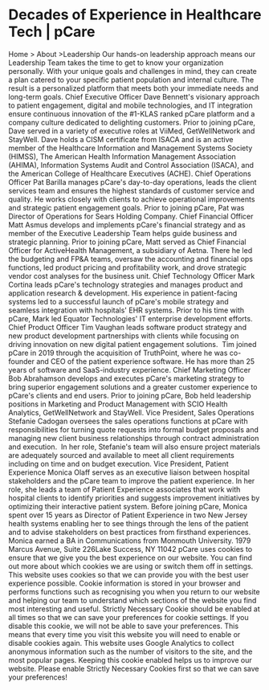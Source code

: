 # Decades of Experience in Healthcare Tech | pCare

Home > About >Leadership
Our hands-on leadership approach means our Leadership Team takes the time to get to know your organization personally. With your unique goals and challenges in mind, they can create a plan catered to your specific patient population and internal culture. The result is a personalized platform that meets both your immediate needs and long-term goals.
Chief Executive Officer
Dave Bennett's visionary approach to patient engagement, digital and mobile technologies, and IT integration ensure continuous innovation of the #1-KLAS ranked pCare platform and a company culture dedicated to delighting customers. Prior to joining pCare, Dave served in a variety of executive roles at ViiMed, GetWellNetwork and StayWell. Dave holds a CISM certificate from ISACA and is an active member of the Healthcare Information and Management Systems Society (HIMSS), The American Health Information Management Association (AHIMA), Information Systems Audit and Control Association (ISACA), and the American College of Healthcare Executives (ACHE).
Chief Operations Officer
Pat Barilla manages pCare's day-to-day operations, leads the client services team and ensures the highest standards of customer service and quality. He works closely with clients to achieve operational improvements and strategic patient engagement goals. Prior to joining pCare, Pat was Director of Operations for Sears Holding Company.
Chief Financial Officer
Matt Asmus develops and implements pCare's financial strategy and as member of the Executive Leadership Team helps guide business and strategic planning. Prior to joining pCare, Matt served as Chief Financial Officer for ActiveHealth Management, a subsidiary of Aetna. There he led the budgeting and FP&A teams, oversaw the accounting and financial ops functions, led product pricing and profitability work, and drove strategic vendor cost analyses for the business unit.
Chief Technology Officer
Mark Cortina leads pCare's technology strategies and manages product and application research & development. His experience in patient-facing systems led to a successful launch of pCare's mobile strategy and seamless integration with hospitals' EHR systems. Prior to his time with pCare, Mark led Equator Technologies' IT enterprise development efforts.
Chief Product Officer
Tim Vaughan leads software product strategy and new product development partnerships with clients while focusing on driving innovation on new digital patient engagement solutions.  Tim joined pCare in 2019 through the acquisition of TruthPoint, where he was co-founder and CEO of the patient experience software. He has more than 25 years of software and SaaS-industry experience.
Chief Marketing Officer
Bob Abrahamson develops and executes pCare's marketing strategy to bring superior engagement solutions and a greater customer experience to pCare's clients and end users. Prior to joining pCare, Bob held leadership positions in Marketing and Product Management with SCIO Health Analytics, GetWellNetwork and StayWell.
Vice President, Sales Operations
Stefanie Cadogan oversees the sales operations functions at pCare with responsibilities for turning quote requests into formal budget proposals and managing new client business relationships through contract administration and execution.  In her role, Stefanie's team will also ensure project materials are adequately sourced and available to meet all client requirements including on time and on budget execution.
Vice President, Patient Experience
Monica Olaff serves as an executive liaison between hospital stakeholders and the pCare team to improve the patient experience. In her role, she leads a team of Patient Experience associates that work with hospital clients to identify priorities and suggests improvement initiatives by optimizing their interactive patient system. Before joining pCare, Monica spent over 15 years as Director of Patient Experience in two New Jersey health systems enabling her to see things through the lens of the patient and to advise stakeholders on best practices from firsthand experiences. Monica earned a BA in Communications from Monmouth University.
1979 Marcus Avenue, Suite 226Lake Success, NY 11042
pCare uses cookies to ensure that we give you the best experience on our website. You can find out more about which cookies we are using or switch them off in settings.
This website uses cookies so that we can provide you with the best user experience possible. Cookie information is stored in your browser and performs functions such as recognising you when you return to our website and helping our team to understand which sections of the website you find most interesting and useful.
Strictly Necessary Cookie should be enabled at all times so that we can save your preferences for cookie settings.
If you disable this cookie, we will not be able to save your preferences. This means that every time you visit this website you will need to enable or disable cookies again.
This website uses Google Analytics to collect anonymous information such as the number of visitors to the site, and the most popular pages.
Keeping this cookie enabled helps us to improve our website.
Please enable Strictly Necessary Cookies first so that we can save your preferences!